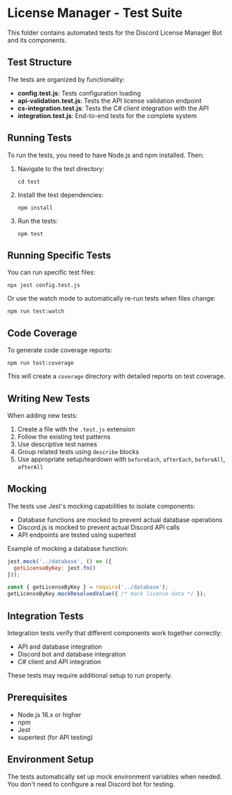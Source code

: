 # License Manager - Test Suite

This folder contains automated tests for the Discord License Manager Bot and its components.

## Test Structure

The tests are organized by functionality:

- **config.test.js**: Tests configuration loading
- **api-validation.test.js**: Tests the API license validation endpoint
- **cs-integration.test.js**: Tests the C# client integration with the API
- **integration.test.js**: End-to-end tests for the complete system

## Running Tests

To run the tests, you need to have Node.js and npm installed. Then:

1. Navigate to the test directory:
   ```
   cd test
   ```

2. Install the test dependencies:
   ```
   npm install
   ```

3. Run the tests:
   ```
   npm test
   ```

## Running Specific Tests

You can run specific test files:

```
npx jest config.test.js
```

Or use the watch mode to automatically re-run tests when files change:

```
npm run test:watch
```

## Code Coverage

To generate code coverage reports:

```
npm run test:coverage
```

This will create a `coverage` directory with detailed reports on test coverage.

## Writing New Tests

When adding new tests:

1. Create a file with the `.test.js` extension
2. Follow the existing test patterns
3. Use descriptive test names
4. Group related tests using `describe` blocks
5. Use appropriate setup/teardown with `beforeEach`, `afterEach`, `beforeAll`, `afterAll`

## Mocking

The tests use Jest's mocking capabilities to isolate components:

- Database functions are mocked to prevent actual database operations
- Discord.js is mocked to prevent actual Discord API calls
- API endpoints are tested using supertest

Example of mocking a database function:

```javascript
jest.mock('../database', () => ({
  getLicenseByKey: jest.fn()
}));

const { getLicenseByKey } = require('../database');
getLicenseByKey.mockResolvedValue({ /* mock license data */ });
```

## Integration Tests

Integration tests verify that different components work together correctly:

- API and database integration
- Discord bot and database integration
- C# client and API integration

These tests may require additional setup to run properly.

## Prerequisites

- Node.js 16.x or higher
- npm
- Jest
- supertest (for API testing)

## Environment Setup

The tests automatically set up mock environment variables when needed. You don't need to configure a real Discord bot for testing. 
